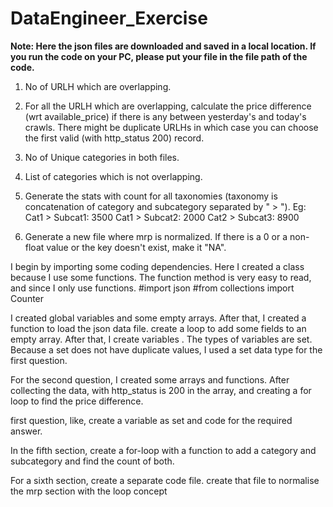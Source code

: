 # DataEngineer_Exercise
**Note: Here the json files are downloaded and saved in a local location. If you run the code on your PC, please put your file in the file path of the code.** 

1. No of URLH which are overlapping.

2. For all the URLH which are overlapping, calculate the price difference (wrt available_price) if there is any between yesterday's and today's crawls. There might be duplicate URLHs in which case you can choose the first valid (with http_status 200) record.

3. No of Unique categories in both files.

4. List of categories which is not overlapping.

5. Generate the stats with count for all taxonomies (taxonomy is concatenation of category and subcategory separated by " > ").
Eg:
Cat1 > Subcat1: 3500
Cat1 > Subcat2: 2000
Cat2 > Subcat3: 8900

6. Generate a new file where mrp is normalized. If there is a 0 or a non-float value or the key doesn't exist, make it "NA".



I begin by importing some coding dependencies. Here I created a class because I use some functions. The function method is very easy to read, and since I only use functions.
#import json
#from collections import Counter

I created global variables and some empty arrays. After that, I created a function to load the json data file. create a loop to add some fields to an empty array.
After that, I create variables . The types of variables are set. Because a set does not have duplicate values, I used a set data type for the first question.

For the second question, I created some arrays and functions. After collecting the data, with http_status is 200 in the array, and creating a for loop to find the price difference.

first question, like, create a variable as set and code for the required answer.

In the fifth section, create a for-loop with a function to add a category and subcategory and find the count of both.

For a sixth section, create a separate code file. create that file to normalise the mrp section with the loop concept  

